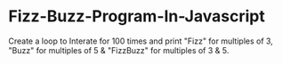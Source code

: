 # Fizz-Buzz-Program-In-Javascript
Create a loop to Interate for 100 times and print "Fizz" for multiples of 3, "Buzz" for multiples of 5  &amp; "FizzBuzz" for multiples of 3 &amp; 5.
